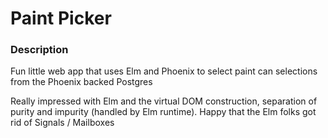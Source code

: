 # Paint Picker

### Description
Fun little web app that uses Elm and Phoenix to select paint can selections from the Phoenix backed Postgres 


Really impressed with Elm and the virtual DOM construction, separation of purity and impurity (handled by Elm runtime).
Happy that the Elm folks got rid of Signals / Mailboxes 
